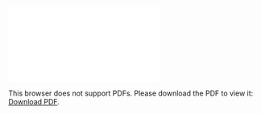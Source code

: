 <object data="christ-in-song/CIS1908pdfs/199.pdf" type="application/pdf" width="100%" height="1024px">
    <embed src="christ-in-song/CIS1908pdfs/199.pdf">
        <p>This browser does not support PDFs. Please download the PDF to view it: <a href="christ-in-song/CIS1908pdfs/199.pdf">Download PDF</a>.</p>
    </embed>
</object>
